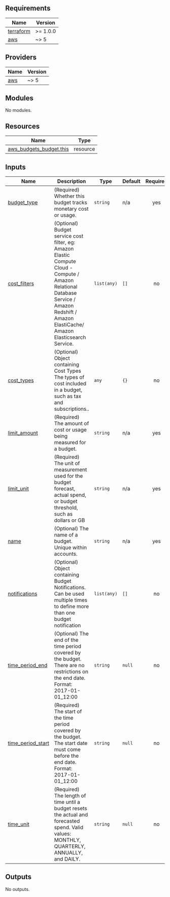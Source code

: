 <!-- BEGIN_TF_DOCS -->
## Requirements

| Name | Version |
|------|---------|
| <a name="requirement_terraform"></a> [terraform](#requirement\_terraform) | >= 1.0.0 |
| <a name="requirement_aws"></a> [aws](#requirement\_aws) | ~> 5 |

## Providers

| Name | Version |
|------|---------|
| <a name="provider_aws"></a> [aws](#provider\_aws) | ~> 5 |

## Modules

No modules.

## Resources

| Name | Type |
|------|------|
| [aws_budgets_budget.this](https://registry.terraform.io/providers/hashicorp/aws/latest/docs/resources/budgets_budget) | resource |

## Inputs

| Name | Description | Type | Default | Required |
|------|-------------|------|---------|:--------:|
| <a name="input_budget_type"></a> [budget\_type](#input\_budget\_type) | (Required) Whether this budget tracks monetary cost or usage. | `string` | n/a | yes |
| <a name="input_cost_filters"></a> [cost\_filters](#input\_cost\_filters) | (Optional) Budget service cost filter, eg: Amazon Elastic Compute Cloud - Compute / Amazon Relational Database Service / Amazon Redshift / Amazon ElastiCache/ Amazon Elasticsearch Service. | `list(any)` | `[]` | no |
| <a name="input_cost_types"></a> [cost\_types](#input\_cost\_types) | (Optional) Object containing Cost Types The types of cost included in a budget, such as tax and subscriptions.. | `any` | `{}` | no |
| <a name="input_limit_amount"></a> [limit\_amount](#input\_limit\_amount) | (Required) The amount of cost or usage being measured for a budget. | `string` | n/a | yes |
| <a name="input_limit_unit"></a> [limit\_unit](#input\_limit\_unit) | (Required) The unit of measurement used for the budget forecast, actual spend, or budget threshold, such as dollars or GB | `string` | n/a | yes |
| <a name="input_name"></a> [name](#input\_name) | (Optional) The name of a budget. Unique within accounts. | `string` | n/a | yes |
| <a name="input_notifications"></a> [notifications](#input\_notifications) | (Optional) Object containing Budget Notifications. Can be used multiple times to define more than one budget notification | `list(any)` | `[]` | no |
| <a name="input_time_period_end"></a> [time\_period\_end](#input\_time\_period\_end) | (Optional) The end of the time period covered by the budget. There are no restrictions on the end date. Format: 2017-01-01\_12:00 | `string` | `null` | no |
| <a name="input_time_period_start"></a> [time\_period\_start](#input\_time\_period\_start) | (Required) The start of the time period covered by the budget. The start date must come before the end date. Format: 2017-01-01\_12:00 | `string` | `null` | no |
| <a name="input_time_unit"></a> [time\_unit](#input\_time\_unit) | (Required) The length of time until a budget resets the actual and forecasted spend. Valid values: MONTHLY, QUARTERLY, ANNUALLY, and DAILY. | `string` | `null` | no |

## Outputs

No outputs.
<!-- END_TF_DOCS -->